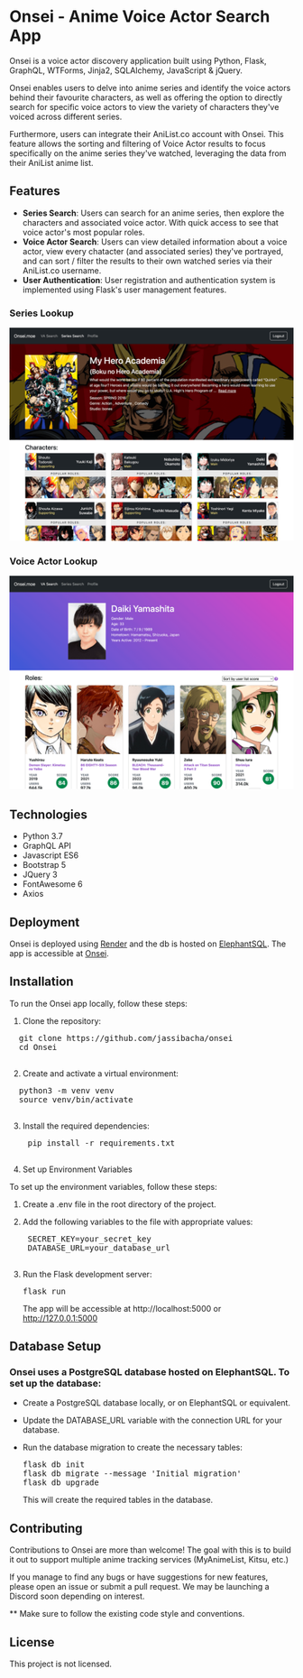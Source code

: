 # Onsei - Anime Voice Actor Search App

Onsei is a voice actor discovery application built using Python, Flask, GraphQL, WTForms, Jinja2, SQLAlchemy, JavaScript & jQuery.

Onsei enables users to delve into anime series and identify the voice actors behind their favourite characters, as well as offering the option to directly search for specific voice actors to view the variety of characters they've voiced across different series.

Furthermore, users can integrate their AniList.co account with Onsei. This feature allows the sorting and filtering of Voice Actor results to focus specifically on the anime series they've watched, leveraging the data from their AniList anime list.

## Features

-   **Series Search**: Users can search for an anime series, then explore the characters and associated voice actor. With quick access to see that voice actor's most popular roles.
-   **Voice Actor Search**: Users can view detailed information about a voice actor, view every chatacter (and associated series) they've portrayed, and can sort / filter the results to their own watched series via their AniList.co username.
-   **User Authentication**: User registration and authentication system is implemented using Flask's user management features.

### Series Lookup

![Onsei Series Page](https://github.com/jassibacha/onsei/blob/main/static/images/screens/series-details.png?raw=true)

### Voice Actor Lookup

![Onsei VA Page](https://github.com/jassibacha/onsei/blob/main/static/images/screens/va-details.png?raw=true)

## Technologies

-   Python 3.7
-   GraphQL API
-   Javascript ES6
-   Bootstrap 5
-   JQuery 3
-   FontAwesome 6
-   Axios

## Deployment

Onsei is deployed using [Render](https://render.com) and the db is hosted on [ElephantSQL](https://www.elephantsql.com/). The app is accessible at [Onsei](https://onsei.onrender.com/).

## Installation

To run the Onsei app locally, follow these steps:

1. Clone the repository:

  <pre>
  git clone https://github.com/jassibacha/onsei
  cd Onsei
  </pre>

2. Create and activate a virtual environment:

  <pre>
  python3 -m venv venv
  source venv/bin/activate
  </pre>

3. Install the required dependencies:

    <pre>
    pip install -r requirements.txt
    </pre>

4. Set up Environment Variables

To set up the environment variables, follow these steps:

1. Create a .env file in the root directory of the project.

2. Add the following variables to the file with appropriate values:


    <pre>
    SECRET_KEY=your_secret_key
    DATABASE_URL=your_database_url
    </pre>

5.  Run the Flask development server:

    <pre>
    flask run
    </pre>

    The app will be accessible at http://localhost:5000 or http://127.0.0.1:5000

## Database Setup

### Onsei uses a PostgreSQL database hosted on ElephantSQL. To set up the database:

-   Create a PostgreSQL database locally, or on ElephantSQL or equivalent.

-   Update the DATABASE_URL variable with the connection URL for your database.

-   Run the database migration to create the necessary tables:

    <pre>
    flask db init
    flask db migrate --message 'Initial migration'
    flask db upgrade
    </pre>

    This will create the required tables in the database.

## Contributing

Contributions to Onsei are more than welcome! The goal with this is to build it out to support multiple anime tracking services (MyAnimeList, Kitsu, etc.)

If you manage to find any bugs or have suggestions for new features, please open an issue or submit a pull request. We may be launching a Discord soon depending on interest.

\*\* Make sure to follow the existing code style and conventions.

## License

This project is not licensed.
